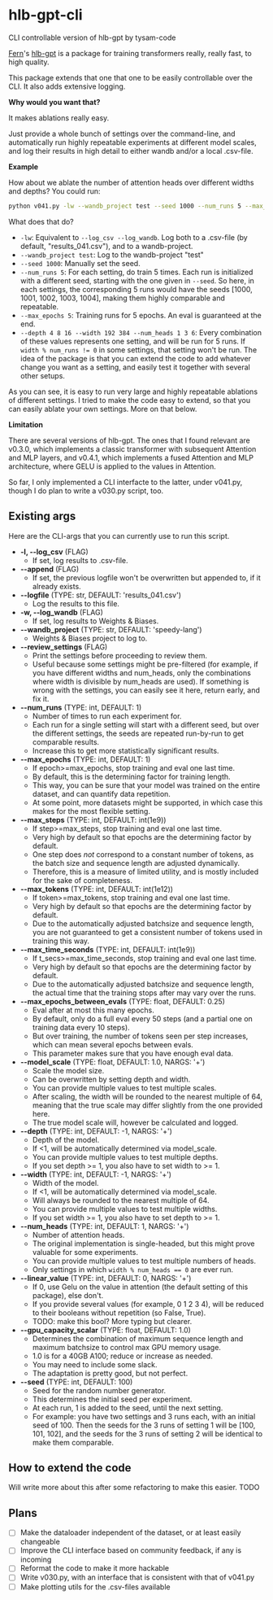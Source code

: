 # hlb-gpt-cli

CLI controllable version of hlb-gpt by tysam-code

[Fern](https://github.com/tysam-code)'s [hlb-gpt](https://github.com/tysam-code/hlb-gpt)
is a package for training transformers really, really fast, to high quality.

This package extends that one that one to be easily controllable over the CLI. It also adds extensive logging.

**Why would you want that?**

It makes ablations really easy. 

Just provide a whole bunch of settings over the command-line, and automatically run highly repeatable experiments at different model scales, and log their results in high detail
to either wandb and/or a local .csv-file.

**Example**

How about we ablate the number of attention heads over different widths and depths?
You could run:

```bash
python v041.py -lw --wandb_project test --seed 1000 --num_runs 5 --max_epochs 5 --depth 4 8 16 32 --width 192 384 --num_heads 1 3 6
```

What does that do?

- `-lw`: Equivalent to `--log_csv --log_wandb`. Log both to a .csv-file (by default, "results_041.csv"), and to a wandb-project.
- `--wandb_project test`: Log to the wandb-project "test"
- `--seed 1000`: Manually set the seed. 
- `--num_runs 5`: For each setting, do train 5 times. Each run is initialized with a different seed, starting with 
    the one given in `--seed`. 
    So here, in each settings, the corresponding 5 runs would have the seeds [1000, 1001, 1002, 1003, 1004],
    making them highly comparable and repeatable.
- `--max_epochs 5`: Training runs for 5 epochs. An eval is guaranteed at the end.
- `--depth 4 8 16 --width 192 384 --num_heads 1 3 6`: Every combination of these values represents one setting, and will be run for 5 runs.
    If `width % num_runs != 0` in some settings, that setting won't be run.
    The idea of the package is that you can extend the code to add whatever change you want as a setting,
    and easily test it together with several other setups.

As you can see, it is easy to run very large and highly repeatable ablations of different settings.
I tried to make the code easy to extend, so that you can easily ablate your own settings.
More on that below.


**Limitation**

There are several versions of hlb-gpt. The ones that I found relevant are v0.3.0, which implements a classic
transformer with subsequent Attention and MLP layers, and v0.4.1, which implements a fused
Attention and MLP architecture, where GELU is applied to the values in Attention.

So far, I only implemented a CLI interfacte to the latter, under v041.py, though I do plan to write a v030.py script, too.


## Existing args

Here are the CLI-args that you can currently use to run this script.

- **-l, --log_csv** (FLAG) 
    - If set, log results to .csv-file.
- **--append** (FLAG) 
    - If set, the previous logfile won't be overwritten but appended to, if it already exists.
- **--logfile** (TYPE: str, DEFAULT: 'results_041.csv')
    - Log the results to this file.
- **-w, --log_wandb** (FLAG) 
    - If set, log results to Weights & Biases.
- **--wandb_project** (TYPE: str, DEFAULT: 'speedy-lang') 
    - Weights & Biases project to log to.
- **--review_settings** (FLAG)
    - Print the settings before proceeding to review them.
    - Useful because some settings might be pre-filtered
        (for example, if you have different widths and num_heads,
        only the combinations where width is divisible by num_heads are used).
        If something is wrong with the settings, you can easily see it here, return early, and fix it.
- **--num_runs** (TYPE: int, DEFAULT: 1)
    - Number of times to run each experiment for.
    - Each run for a single setting will start with a different seed,
        but over the different settings, the seeds are repeated run-by-run to get comparable results.
    - Increase this to get more statistically significant results.
- **--max_epochs** (TYPE: int, DEFAULT: 1)
    - If epoch>=max_epochs, stop training and eval one last time.
    - By default, this is the determining factor for training length.
    - This way, you can be sure that your model was trained on the entire dataset, and can quantify data repetition.
    - At some point, more datasets might be supported, in which case this makes for the most flexible setting.
- **--max_steps** (TYPE: int, DEFAULT: int(1e9))
    - If step>=max_steps, stop training and eval one last time.
    - Very high by default so that epochs are the determining factor by default.
    - One step does *not* correspond to a constant number of tokens, as the batch size and sequence length are adjusted dynamically. 
    - Therefore, this is a measure of limited utility, and is mostly included for the sake of completeness.
- **--max_tokens** (TYPE: int, DEFAULT: int(1e12))
    - If token>=max_tokens, stop training and eval one last time.
    - Very high by default so that epochs are the determining factor by default.
    - Due to the automatically adjusted batchsize and sequence length,
        you are not guaranteed to get a consistent number of tokens used in training this way.
- **--max_time_seconds** (TYPE: int, DEFAULT: int(1e9))
    - If t_secs>=max_time_seconds, stop training and eval one last time.
    - Very high by default so that epochs are the determining factor by default.
    - Due to the automatically adjusted batchsize and sequence length,
        the actual time that the training stops after may vary over the runs.
- **--max_epochs_between_evals** (TYPE: float, DEFAULT: 0.25)
    - Eval after at most this many epochs.
    - By default, only do a full eval every 50 steps (and a partial one on training data every 10 steps).
    - But over training, the number of tokens seen per step increases, which can mean several epochs between evals.
    - This parameter makes sure that you have enough eval data.
- **--model_scale** (TYPE: float, DEFAULT: 1.0, NARGS: '+')
    - Scale the model size. 
    - Can be overwritten by setting depth and width. 
    - You can provide multiple values to test multiple scales.
    - After scaling, the width will be rounded to the nearest multiple of 64,
        meaning that the true scale may differ slightly from the one provided here.
    - The true model scale will, however be calculated and logged.
- **--depth** (TYPE: int, DEFAULT: -1, NARGS: '+')
    - Depth of the model.
    - If <1, will be automatically determined via model_scale.
    - You can provide multiple values to test multiple depths.
    - If you set depth >= 1, you also have to set width to >= 1.
- **--width** (TYPE: int, DEFAULT: -1, NARGS: '+')
    - Width of the model.
    - If <1, will be automatically determined via model_scale.
    - Will always be rounded to the nearest multiple of 64.
    - You can provide multiple values to test multiple widths.
    - If you set width >= 1, you also have to set depth to >= 1.
- **--num_heads** (TYPE: int, DEFAULT: 1, NARGS: '+')
    - Number of attention heads.
    - The original implementation is single-headed, but this might prove valuable for some experiments.
    - You can provide multiple values to test multiple numbers of heads.
    - Only settings in which `width % num_heads == 0` are ever run.
- **--linear_value** (TYPE: int, DEFAULT: 0, NARGS: '+')
    - If 0, use Gelu on the value in attention (the default setting of this package), else don't.
    - If you provide several values (for example, 0 1 2 3 4), will be reduced to their booleans without repetition (so False, True).
    - TODO: make this bool? More typing but clearer.
- **--gpu_capacity_scalar** (TYPE: float, DEFAULT: 1.0)
    - Determines the combination of maximum sequence length and maximum batchsize to control max GPU memory usage.
    - 1.0 is for a 40GB A100; reduce or increase as needed. 
    - You may need to include some slack.
    - The adaptation is pretty good, but not perfect.
- **--seed** (TYPE: int, DEFAULT: 100)
    - Seed for the random number generator.
    - This determines the initial seed per experiment.
    - At each run, 1 is added to the seed, until the next setting.
    - For example: you have two settings and 3 runs each, with an initial seed of 100.
        Then the seeds for the 3 runs of setting 1 will be [100, 101, 102],
        and the seeds for the 3 runs of setting 2 will be identical to make them comparable.


## How to extend the code

Will write more about this after some refactoring to make this easier. TODO

## Plans

- [ ] Make the dataloader independent of the dataset, or at least easily changeable
- [ ] Improve the CLI interface based on community feedback, if any is incoming
- [ ] Reformat the code to make it more hackable
- [ ] Write v030.py, with an interface that is consistent with that of v041.py
- [ ] Make plotting utils for the .csv-files available
